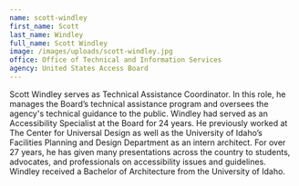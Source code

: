 ```yaml
---
name: scott-windley
first_name: Scott
last_name: Windley
full_name: Scott Windley
image: /images/uploads/scott-windley.jpg
office: Office of Technical and Information Services
agency: United States Access Board
---
```

Scott Windley serves as Technical Assistance Coordinator. In this role, he manages the Board’s technical assistance program and oversees the agency's technical guidance to the public. Windley had served as an Accessibility Specialist at the Board for 24 years. He previously worked at The Center for Universal Design as well as the University of Idaho’s Facilities Planning and Design Department as an intern architect. For over 27 years, he has given many presentations across the country to students, advocates, and professionals on accessibility issues and guidelines. Windley received a Bachelor of Architecture from the University of Idaho. 

